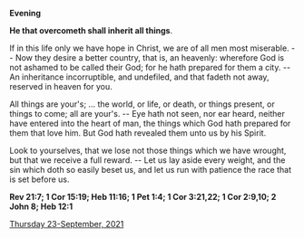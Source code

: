 **Evening**

**He that overcometh shall inherit all things**.
 
If in this life only we have hope in Christ, we are of all men most miserable. -- Now they desire a better country, that is, an heavenly: wherefore God is not ashamed to be called their God; for he hath prepared for them a city. -- An inheritance incorruptible, and undefiled, and that fadeth not away, reserved in heaven for you.
 
All things are your's; ... the world, or life, or death, or things present, or things to come; all are your's. -- Eye hath not seen, nor ear heard, neither have entered into the heart of man, the things which God hath prepared for them that love him. But God hath revealed them unto us by his Spirit.
 
Look to yourselves, that we lose not those things which we have wrought, but that we receive a full reward. -- Let us lay aside every weight, and the sin which doth so easily beset us, and let us run with patience the race that is set before us.  

**Rev 21:7; 1 Cor 15:19; Heb 11:16; 1 Pet 1:4; 1 Cor 3:21,22; 1 Cor 2:9,10; 2 John 8; Heb 12:1**

[Thursday 23-September, 2021](https://t.me/daily_light)
